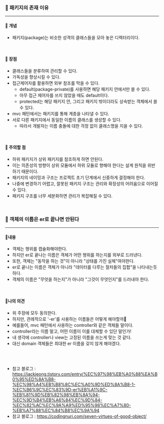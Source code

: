### 🔶 패키지의 존재 이유
---

#### 🔸 개념
- 패키지(package)는 비슷한 성격의 클래스들을 모아 놓은 디렉터리이다.

<br>

#### 🔸 장점
- 클래스들을 분류하여 관리할 수 있다.
- 가독성을 향상시킬 수 있다.
- 접근제어자를 활용하면 외부 참조를 막을 수 있다.
  - default(package-private)를 사용하면 해당 패키지 안에서만 쓸 수 있다.
  - 아무 접근 제어자를 쓰지 않았을 때도 default이다.
  - protected는 해당 패키지 안, 그리고 패키지 밖이더라도 상속받는 객체에서 쓸 수 있다.
- mvc 패턴에서는 패키지를 통해 계층을 나타낼 수 있다.
- 서로 다른 패키지에서 동일한 이름의 클래스를 생성할 수 있다.
  - 따라서 개발자는 이름 충돌에 대한 걱정 없이 클래스명을 지을 수 있다.

<br>

#### 🔸 주의할 점
- 하위 패키지가 상위 패키지를 참조하게 하면 안된다.
- 이는 의존성의 방향이 상위 모듈에서 하위 모듈로 향해야 한다는 설계 원칙을 위반하기 때문이다.
- 패키지의 네이밍과 구조는 프로젝트 초기 단계에서 신중하게 결정해야 한다.
- 나중에 변경하기 어렵고, 잘못된 패키지 구조는 관리와 확장성의 어려움으로 이어질 수 있다.
- 패키지 구조를 너무 세분화하면 관리가 복잡해질 수 있다.

<br>

### 🔶 객체의 이름은 er로 끝나면 안된다

---

#### 🔸내용
- 객체는 행위를 캡슐화해야한다.
- 하지만 er로 끝나는 이름은 객체가 어떤 행위를 하는지를 외부로 드러낸다.
- 또한, 객체는 "동작을 하는 것"이 아니라 "상태를 가진 실체"여야한다.
- er로 끝나는 이름은 객체가 아니라 "데이터를 다루는 절차들의 집합"을 나타내는듯 하다.
- 객체의 이름은 "무엇을 하는지"가 아니라 "그것이 무엇인지"를 드러내야 한다. 

<br>

#### 🔸나의 의견
- 위 주장에 모두 동의한다.
- 하지만, 관례적으로 '-er'를 사용하는 이름들은 어떻게 해야할까🧐
- 예를들어, mvc 패턴에서 사용하는 controller와 같은 객체들 말이다.
- controller라는 이름 말고, 어떤 이름이 이를 대체할 수 있단 말인가!
- 내 생각에 controller나 view는 고정된 이름을 쓰는게 맞는 것 같다.
- 대신 domain 객체들은 최대한 er 이름을 갖지 않게 해야겠다.

<br>
<br>

- 참고 블로그 : https://jackjeong.tistory.com/entry/%EC%97%98%EB%A0%88%EA%B0%95%ED%8A%B8-%EC%98%A4%EB%B8%8C%EC%A0%9D%ED%8A%B8-1-%EC%B6%9C%EC%83%9D-er%EB%A1%9C-%EB%81%9D%EB%82%98%EB%8A%94-%EC%9D%B4%EB%A6%84%EC%9D%84-%EC%82%AC%EC%9A%A9%ED%95%98%EC%A7%80-%EB%A7%88%EC%84%B8%EC%9A%94
- 참고 블로그 : https://codingnuri.com/seven-virtues-of-good-object/
